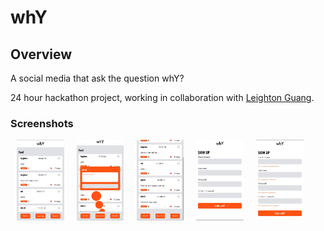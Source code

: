 # whY

## Overview

A social media that ask the question whY?

24 hour hackathon project, working in collaboration with <a href="https://github.com/LeightonGuang" target=”_blank” >Leighton Guang</a>.

### Screenshots

<img align="left" src="./assets/screenshots/home.jpeg" alt="Screenshot of homepage" width="15%" hspace="2%" />

<img align="left" src="./assets/screenshots/add-post.jpeg" alt="Screenshot of adding a post" width="15%" hspace="2%" />

<img align="left" src="./assets/screenshots/new-post.jpeg" alt="Screenshot of new post" width="15%" hspace="2%" />

<img align="left" src="./assets/screenshots/sign-up.jpeg" alt="Screenshot of sign up page" width="15%" hspace="2%" />

<img align="left" src="./assets/screenshots/form-validation.jpeg" alt="Screenshot of form validation" width="15%" hspace="2%" />
